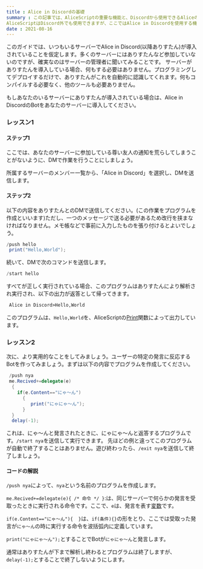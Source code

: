 ```yaml
---
title : Alice in Discordの基礎
summary : この記事では、AliceScriptの重要な機能と、Discordから使用できるAliceの機能の詳細について説明します。
AliceScriptはDiscord外でも使用できますが、ここではAlice in Discordを使用する機能のみを扱います。
date : 2021-08-16
---
```


このガイドでは、いつもいるサーバーでAlice in Discord(以降ありすたん)が導入されていることを仮定します。多くのサーバーにはありすたんなど参加していないのですが、確実なのはサーバーの管理者に聞いてみることです。
サーバーがありすたんを導入している場合、何もする必要はありません。プログラミングしてデプロイするだけで、ありすたんがこれを自動的に認識してくれます。何もコンパイルする必要なく、他のツールも必要ありません。

もしあなたのいるサーバーにありすたんが導入されている場合は、Alice in DiscordのBotをあなたのサーバーに導入してください。

### レッスン1
#### ステップ1
ここでは、あなたのサーバーに参加している尊い友人の通知を荒らしてしまうことがないように、DMで作業を行うことにしましょう。

所属するサーバーのメンバー一覧から、「Alice in Discord」を選択し、DMを送信します。

#### ステップ2
以下の内容をありすたんとのDMで送信してください。(この作業をプログラムを作成といいます)ただし、一つのメッセージで送る必要があるため改行を挟まなければなりません。メモ帳などで事前に入力したものを張り付けるとよいでしょう。

```cs title="Alice in Discord"
/push hello
 print("Hello,World");
```

続いて、DMで次のコマンドを送信します。

```cs title="Alice in Discord"
/start hello
```

すべてが正しく実行されている場合、このプログラムはありすたんにより解析され実行され、以下の出力が返答として帰ってきます。

```txt title="Alice in Discord"
 Alice in Discord>Hello,World
```

このプログラムは、`Hello,World`を、AliceScriptの[Print](../api/alice/print.md)関数によって出力しています。

### レッスン2
次に、より実用的なことをしてみましょう。ユーザーの特定の発言に反応するBotを作ってみましょう。まずは以下の内容でプログラムを作成してください。

```cs title="Alice in Discord"
 /push nya
 me.Recived+=delegate(e)
  {
    if(e.Content=="にゃ～ん")
      {
         print("にゃにゃ～ん");
      }
  }
  delay(-1);
```

これは、にゃ～んと発言されたときに、にゃにゃ～んと返答するプログラムです。`/start nya`を送信して実行できます。
先ほどの例と違ってこのプログラムが自動で終了することはありません。遊び終わったら、`/exit nya`を送信して終了しましょう。

#### コードの解説
`/push nya`によって、`nya`という名前のプログラムを作成します。

`me.Recived+=delegate(e){ /* 命令 */ }`:は、同じサーバーで何らかの発言を受取ったときに実行される命令です。ここで、`e`は、発言を表す[変数](../general/variable.md)です。

`if(e.Content=="にゃ～ん"){  }`は、`if(条件){}`の形をとり、ここでは受取った発言が`にゃ～ん`の時に実行する命令を波括弧内に定義しています。

`print("にゃにゃ～ん");`とすることでBotが`にゃにゃ～ん`と発言します。

通常はありすたんが下まで解析し終わるとプログラムは終了しますが、`delay(-1);`とすることで終了しないようにします。